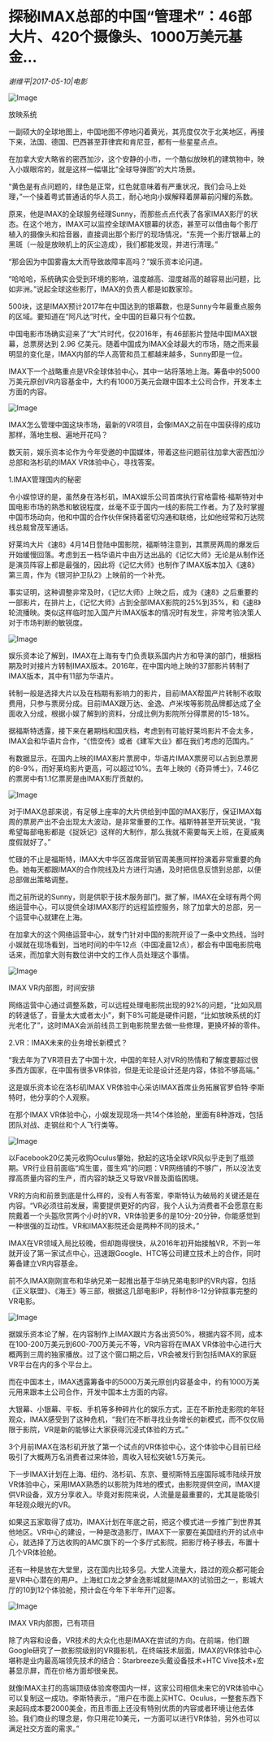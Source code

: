 # 探秘IMAX总部的中国“管理术”：46部大片、420个摄像头、1000万美元基金…

*谢维平|2017-05-10|电影*

![Image](http://p3.pstatp.com/large/2ecd0000203fe7fea712)

放映系统

一副硕大的全球地图上，中国地图不停地闪着黄光，其亮度仅次于北美地区，再接下来，法国、德国、巴西甚至菲律宾和肯尼亚，都有一些星星点点。

在加拿大安大略省的密西加沙，这个安静的小市，一个酷似放映机的建筑物中，映入小娱眼帘的，就是这样一幅堪比“全球导弹图”的大片场景。

“黄色是有点问题的，绿色是正常，红色就意味着有严重状况，我们会马上处理，”一个操着粤式普通话的华人员工，耐心地向小娱解释着屏幕前闪耀的系数。

原来，他是IMAX的全球服务经理Sunny，而那些点点代表了各家IMAX影厅的状态。在这个地方，IMAX可以监控全球IMAX银幕的状态，甚至可以借由每个影厅植入的摄像头和拾音器，直接调出那个影厅的现场情况，“东莞一个影厅银幕上的黑斑（一般是放映机上的灰尘造成），我们都能发现，并进行清理。”

“那会因为中国雾霾太大而导致故障率高吗？”娱乐资本论问道。

“哈哈哈，系统确实会受到环境的影响，温度越高、湿度越高的越容易出问题，比如非洲。”说起全球这些影厅，IMAX的负责人都是如数家珍。

500块，这是IMAX预计2017年在中国达到的银幕数，也是Sunny今年最重点服务的区域。要知道在“阿凡达”时代，全中国的巨幕只有个位数。

中国电影市场确实迎来了“大”片时代，仅2016年，有46部影片登陆中国IMAX银幕，总票房达到 2.96 亿美元。随着中国成为IMAX全球最大的市场，随之而来最明显的变化是，IMAX内部的华人高管和员工都越来越多，Sunny即是一位。

IMAX下一个战略重点是VR全球体验中心，其中一站将落地上海。筹备中的5000万美元原创VR内容基金中，大约有1000万美元会跟中国本土公司合作，开发本土方面的内容。

![Image](http://p3.pstatp.com/large/2edc000304f022190f3d)

IMAX怎么管理中国这块市场，最新的VR项目，会像IMAX之前在中国获得的成功那样，落地生根、遍地开花吗？

数天前，娱乐资本论作为今年受邀的中国媒体，带着这些问题前往加拿大密西加沙总部和洛杉矶的IMAX VR体验中心，寻找答案。

1.IMAX管理国内的秘密

令小娱惊讶的是，虽然身在洛杉矶，IMAX娱乐公司首席执行官格雷格·福斯特对中国电影市场的熟悉和敏锐程度，丝毫不亚于国内一线的影院工作者。为了及时掌握中国市场动向，他和中国的合作伙伴保持着密切沟通和联络，比如他经常和万达院线总裁曾茂军通话。

好莱坞大片《速8》4月14日登陆中国影院，福斯特注意到，其票房两周的爆发后开始缓慢回落。考虑到五一档华语片中由万达出品的《记忆大师》无论是从制作还是演员阵容上都是最强的，因此将《记忆大师》也制作了IMAX版本加入《速8》第三周，作为《银河护卫队2》上映前的一个补充。

事实证明，这种调整非常及时，《记忆大师》上映之后，成为《速8》之后重要的一部影片，在排片上，《记忆大师》占到全部IMAX影院的25%到35%，和《速8》轮流播映。类似这样临时加入国产片IMAX版本的情况时有发生，非常考验决策人对于市场判断的敏锐度。

![Image](http://p1.pstatp.com/large/2eda0002fdd945fc4985)

娱乐资本论了解到，IMAX在上海有专门负责联系国内片方和导演的部门，根据档期及时对接片方转制IMAX版本。2016年，在中国内地上映的37部影片转制了IMAX版本，其中有11部为华语片。

转制一般是选择大片以及在档期有影响力的影片，目前IMAX帮国产片转制不收取费用，只参与票房分成。目前IMAX跟万达、金逸、卢米埃等影院品牌都达成了全面收入分成，根据小娱了解到的资料，分成比例为影院所分得票房的15-18%。

据福斯特透露，接下来在暑期档和国庆档，考虑到有可能好莱坞影片不会太多，IMAX会和华语片合作，“《悟空传》或者《建军大业》都在我们考虑的范围内。”

有数据显示，在国内上映的IMAX影片票房中，华语片IMAX票房可以占到总票房的8-9%，而好莱坞影片更高，可以超过10%。去年上映的《奇异博士》，7.46亿的票房中有1.1亿票房是由IMAX影厅贡献的。

![Image](http://p3.pstatp.com/large/2ed4000313a4a8ada569)

对于IMAX总部来说，有足够上座率的大片供给到中国的IMAX影厅，保证IMAX每周的票房产出不会出现太大波动，是非常重要的工作。福斯特甚至开玩笑说，“我希望每部电影都是《捉妖记》这样的大制作，那么我就不需要每天上班，在夏威夷度假就好了。”

忙碌的不止是福斯特，IMAX大中华区首席营销官周美惠同样扮演着非常重要的角色。她每天都跟IMAX的合作院线及片方进行沟通，及时把信息反馈到总部，以便总部做出策略调整。

而之前所说的Sunny，则是供职于技术服务部门。据了解，IMAX在全球有两个网络运营中心，可以提供全球IMAX影厅的远程监控服务，除了加拿大的总部，另一个运营中心就建在上海。

在加拿大的这个网络运营中心，就专门针对中国的影院开设了一条中文热线，当时小娱就在现场看到，当地时间的中午12点（中国凌晨12点），都会有中国电影院电话来，而加拿大则有数位讲中文的工作人员处理这个事情。

![Image](http://p9.pstatp.com/large/2edc0003037a4830a4c7)

IMAX VR内部图，时间安排

网络运营中心通过调整系数，可以远程处理电影院出现的92%的问题，“比如风扇的转速低了，音量太大或者太小”，剩下8%可能是硬件问题，“比如放映系统的灯光老化了”，这时IMAX会派前线员工到电影院里去做一些修理，更换坏掉的零件。

2.VR：IMAX未来的业务增长新模式？

“我去年为了VR项目去了中国十次，中国的年轻人对VR的热情和了解度要超过很多西方国家，在中国有很多VR体验，但是无论是设计还是内容，体验不够高端。”

这是娱乐资本论在洛杉矶IMAX VR体验中心采访IMAX首席业务拓展官罗伯特·李斯特时，他分享的个人观察。

在那个IMAX VR体验中心，小娱发现现场一共14个体验舱，里面有8种游戏，包括团队对战、走钢丝和个人飞行类等。

![Image](http://p1.pstatp.com/large/2ecf000021cb306f59f5)

以Facebook20亿美元收购Oculus肇始，掀起的这场全球VR风似乎走到了瓶颈期。VR行业目前面临“鸡生蛋，蛋生鸡”的问题：VR网络铺的不够广，所以没法支撑高质量内容的生产，而内容的缺乏又导致VR普及面临困境。

VR的方向和前景到底是什么样的，没有人有答案，李斯特认为破局的关键还是在内容。“VR必须往前发展，需要提供更好的内容，我个人认为消费者不会愿意在影院戴着一个头盔欣赏两个小时的VR，VR体验更多的是10分-20分钟，你能感觉到一种很强的互动性。VR和IMAX影院还会是两种不同的技术。”

IMAX在VR领域入局比较晚，但却跑得很快，从2016年初开始接触VR，不到一年就开设了第一家试点中心，迅速跟Google、HTC等公司建立技术上的合作，同时筹备建立VR内容基金。

前不久IMAX刚刚宣布和华纳兄弟一起推出基于华纳兄弟电影IP的VR内容，包括《正义联盟》、《海王》等三部，根据这几部电影IP，将制作8-12分钟叙事完整的VR电影。

![Image](http://p9.pstatp.com/large/2ecd0000204036b38809)

据娱乐资本论了解，在内容制作上IMAX跟片方各出资50%，根据内容不同，成本在100-200万美元到600-700万美元不等，VR内容将在IMAX VR体验中心进行大概两到三周的独家播放。过了这个窗口期之后，VR会被发行到包括IMAX的家庭VR平台在内的多个平台上。

而在中国本土，IMAX透露筹备中的5000万美元原创内容基金中，约有1000万美元用来跟本土公司合作，开发中国本土方面的内容。

大银幕、小银幕、平板、手机等多种碎片化的娱乐方式，正在不断抢走影院的年轻观众，IMAX感受到了这种危机，“我们在不断寻找业务增长的新模式，而不仅仅局限于影院，VR是新的能够让大家获得沉浸式体验的方式。”

3个月前IMAX在洛杉矶开放了第一个试点的VR体验中心，这个体验中心目前已经吸引了大概两万名消费者过来体验，周收入轻松突破1.5万美元。

下一步IMAX计划在上海、纽约、洛杉矶、东京、曼彻斯特五座国际城市陆续开放VR体验中心，采用IMAX熟悉的以影院为阵地的模式，由影院提供空间，IMAX提供VR设备，双方分享收入。毕竟对影院来说，人流量是最重要的，尤其是能吸引年轻观众眼光的VR。

如果这五家取得了成功，IMAX计划在年底之前，把这个模式进一步推广到世界其他地区。VR中心的建设，一种是改造影厅，IMAX下一家要在美国纽约开的试点中心，就选择了万达收购的AMC旗下的一个多厅式影院，把影厅椅子移去，布置十几个VR体验舱。

还有一种是放在大堂里，这在国内比较多见。大堂人流量大，路过的观众都可能会是VR中心潜在的用户。上海虹口龙之梦金逸影城就是IMAX的试验田之一，影城大厅的10到12个体验舱，预计会在今年下半年开门迎客。

![Image](http://p3.pstatp.com/large/2edc0003037be9124f47)

IMAX VR内部图，已有项目

除了内容和设备，VR技术的大众化也是IMAX在尝试的方向。在前端，他们跟Google研究了一款影院级别的VR摄影机，在终端技术层面，IMAX的VR体验中心堪称是业内最高端领先技术的结合：Starbreeze头戴设备技术+HTC Vive技术+宏碁显示屏，而在价格方面却很亲民。

就像IMAX主打的高端顶级体验席卷国内一样，这家公司相信未来它的VR体验中心可以复制这一成功。李斯特表示，“用户在市面上买HTC、Oculus，一整套东西下来起码成本要2000美金，而且市面上还没有特别优质的内容或者环境让他去体验。我们商业的理念是，你只用花10美元，一方面可以进行VR体验，另外也可以满足社交方面的需求。”

